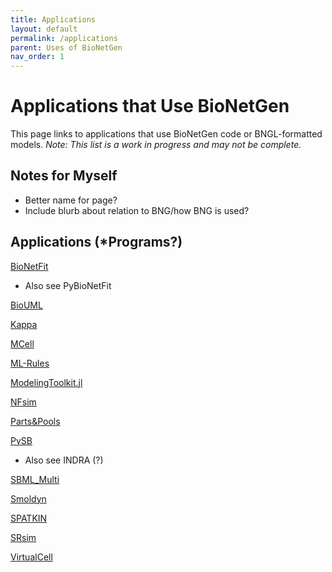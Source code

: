 ```yaml
---
title: Applications
layout: default
permalink: /applications
parent: Uses of BioNetGen
nav_order: 1
---
```


# Applications that Use BioNetGen

This page links to applications that use BioNetGen code or BNGL-formatted models. *Note: This list is a work in progress and may not be complete.*

## Notes for Myself
* Better name for page?
* Include blurb about relation to BNG/how BNG is used?

## Applications (*Programs?)
[BioNetFit](https://bionetfit.nau.edu/)
- Also see PyBioNetFit


[BioUML](https://www.biouml.org/)


[Kappa](https://kappalanguage.org/)


[MCell](https://mcell.org/)


[ML-Rules]()


[ModelingToolkit.jl](https://mtk.sciml.ai/stable/)


[NFsim](http://michaelsneddon.net/nfsim/)


[Parts&Pools]()


[PySB](https://pysb.org/)
* Also see INDRA (?)


[SBML_Multi]()


[Smoldyn](https://www.smoldyn.org/)


[SPATKIN](https://pmbm.ippt.pan.pl/web/Spatkin)


[SRsim](https://www.biosys.uni-jena.de/Members/Gerd+Gruenert/SRSim.html)


[VirtualCell](https://vcell.org/bionetgen/)